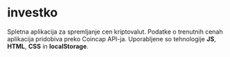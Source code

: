 # investko
Spletna aplikacija za spremljanje cen kriptovalut. Podatke o trenutnih cenah aplikacija pridobiva preko Coincap API-ja. Uporabljene so tehnologije **JS**, **HTML**, **CSS** in **localStorage**.
